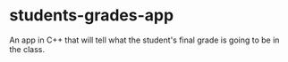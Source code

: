 # students-grades-app
An app in C++ that will tell what the student's final grade is going to be in the class.
